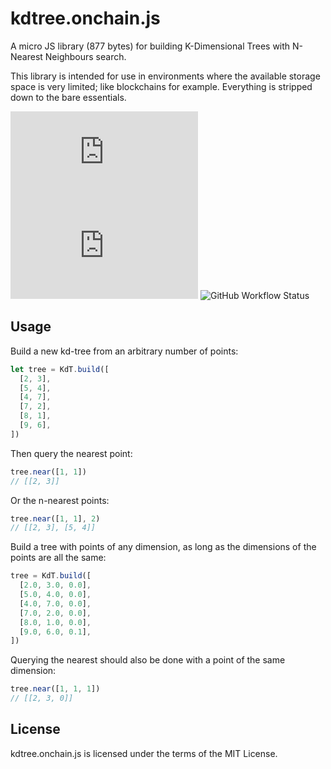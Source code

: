 # kdtree.onchain.js
A micro JS library (877 bytes) for building K-Dimensional Trees with N-Nearest
Neighbours search.

This library is intended for use in environments where the available storage
space is very limited; like blockchains for example. Everything is stripped down
to the bare essentials.

![GitHub](https://img.shields.io/github/license/onchainjs/kdtree.onchain.js)
![GitHub tag (latest SemVer)](https://img.shields.io/github/v/tag/onchainjs/kdtree.onchain.js)
![GitHub Workflow Status](https://img.shields.io/github/workflow/status/onchainjs/kdtree.onchain.js/kdtree.onchain.js%20CI)

## Usage
Build a new kd-tree from an arbitrary number of points:

```js
let tree = KdT.build([
  [2, 3],
  [5, 4],
  [4, 7],
  [7, 2],
  [8, 1],
  [9, 6],
])
```

Then query the nearest point:

```js
tree.near([1, 1])
// [[2, 3]]
```

Or the n-nearest points:

```js
tree.near([1, 1], 2)
// [[2, 3], [5, 4]]
```

Build a tree with points of any dimension, as long as the dimensions of the
points are all the same:

```js
tree = KdT.build([
  [2.0, 3.0, 0.0],
  [5.0, 4.0, 0.0],
  [4.0, 7.0, 0.0],
  [7.0, 2.0, 0.0],
  [8.0, 1.0, 0.0],
  [9.0, 6.0, 0.1],
])
```

Querying the nearest should also be done with a point of the same dimension:

```js
tree.near([1, 1, 1])
// [[2, 3, 0]]
```

## License
kdtree.onchain.js is licensed under the terms of the MIT License.
